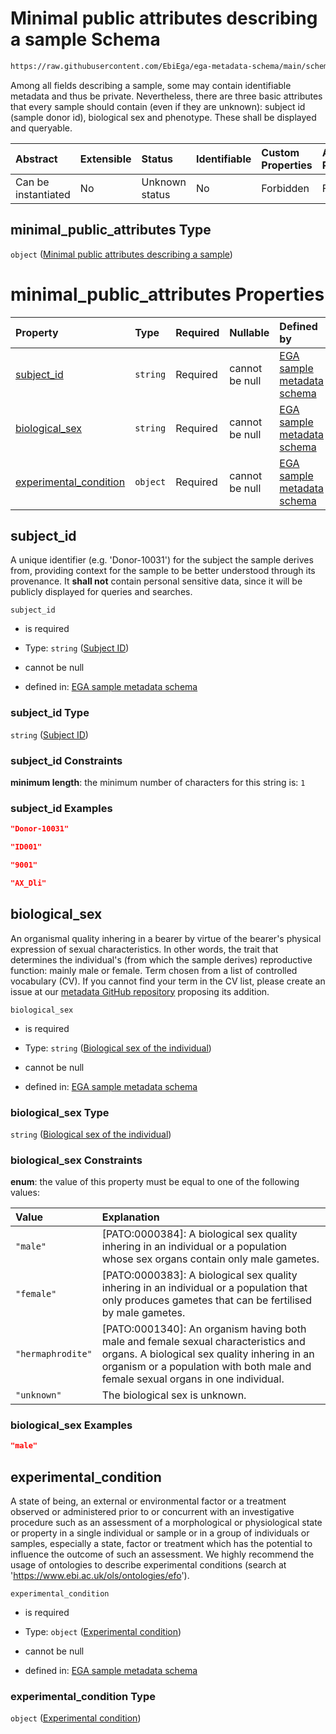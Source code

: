 # Minimal public attributes describing a sample Schema

```txt
https://raw.githubusercontent.com/EbiEga/ega-metadata-schema/main/schemas/EGA.sample.json#/properties/minimal_public_attributes
```

Among all fields describing a sample, some may contain identifiable metadata and thus be private. Nevertheless, there are three basic attributes that every sample should contain (even if they are unknown): subject id (sample donor id), biological sex and phenotype. These shall be displayed and queryable.

| Abstract            | Extensible | Status         | Identifiable | Custom Properties | Additional Properties | Access Restrictions | Defined In                                                                   |
| :------------------ | :--------- | :------------- | :----------- | :---------------- | :-------------------- | :------------------ | :--------------------------------------------------------------------------- |
| Can be instantiated | No         | Unknown status | No           | Forbidden         | Forbidden             | none                | [EGA.sample.json\*](../../../schemas/EGA.sample.json "open original schema") |

## minimal\_public\_attributes Type

`object` ([Minimal public attributes describing a sample](ega-18-properties-minimal-public-attributes-describing-a-sample.md))

# minimal\_public\_attributes Properties

| Property                                           | Type     | Required | Nullable       | Defined by                                                                                                                                                                                                                                       |
| :------------------------------------------------- | :------- | :------- | :------------- | :----------------------------------------------------------------------------------------------------------------------------------------------------------------------------------------------------------------------------------------------- |
| [subject\_id](#subject_id)                         | `string` | Required | cannot be null | [EGA sample metadata schema](ega-12-definitions-subject-id.md "https://raw.githubusercontent.com/EbiEga/ega-metadata-schema/main/schemas/EGA.sample.json#/properties/minimal_public_attributes/properties/subject_id")                           |
| [biological\_sex](#biological_sex)                 | `string` | Required | cannot be null | [EGA sample metadata schema](ega-12-definitions-biological-sex-of-the-individual.md "https://raw.githubusercontent.com/EbiEga/ega-metadata-schema/main/schemas/EGA.sample.json#/properties/minimal_public_attributes/properties/biological_sex") |
| [experimental\_condition](#experimental_condition) | `object` | Required | cannot be null | [EGA sample metadata schema](ega-12-definitions-experimental-condition.md "https://raw.githubusercontent.com/EbiEga/ega-metadata-schema/main/schemas/EGA.sample.json#/properties/minimal_public_attributes/properties/experimental_condition")   |

## subject\_id

A unique identifier (e.g. 'Donor-10031') for the subject the sample derives from, providing context for the sample to be better understood through its provenance. It **shall not** contain personal sensitive data, since it will be publicly displayed for queries and searches.

`subject_id`

*   is required

*   Type: `string` ([Subject ID](ega-12-definitions-subject-id.md))

*   cannot be null

*   defined in: [EGA sample metadata schema](ega-12-definitions-subject-id.md "https://raw.githubusercontent.com/EbiEga/ega-metadata-schema/main/schemas/EGA.sample.json#/properties/minimal_public_attributes/properties/subject_id")

### subject\_id Type

`string` ([Subject ID](ega-12-definitions-subject-id.md))

### subject\_id Constraints

**minimum length**: the minimum number of characters for this string is: `1`

### subject\_id Examples

```json
"Donor-10031"
```

```json
"ID001"
```

```json
"9001"
```

```json
"AX_Dli"
```

## biological\_sex

An organismal quality inhering in a bearer by virtue of the bearer's physical expression of sexual characteristics. In other words, the trait that determines the individual's (from which the sample derives) reproductive function: mainly male or female. Term chosen from a list of controlled vocabulary (CV). If you cannot find your term in the CV list, please create an issue at our [metadata GitHub repository](https://github.com/EbiEga/ega-metadata-schema/issues/new/choose) proposing its addition.

`biological_sex`

*   is required

*   Type: `string` ([Biological sex of the individual](ega-12-definitions-biological-sex-of-the-individual.md))

*   cannot be null

*   defined in: [EGA sample metadata schema](ega-12-definitions-biological-sex-of-the-individual.md "https://raw.githubusercontent.com/EbiEga/ega-metadata-schema/main/schemas/EGA.sample.json#/properties/minimal_public_attributes/properties/biological_sex")

### biological\_sex Type

`string` ([Biological sex of the individual](ega-12-definitions-biological-sex-of-the-individual.md))

### biological\_sex Constraints

**enum**: the value of this property must be equal to one of the following values:

| Value             | Explanation                                                                                                                                                                                                             |
| :---------------- | :---------------------------------------------------------------------------------------------------------------------------------------------------------------------------------------------------------------------- |
| `"male"`          | \[PATO:0000384]: A biological sex quality inhering in an individual or a population whose sex organs contain only male gametes.                                                                                         |
| `"female"`        | \[PATO:0000383]: A biological sex quality inhering in an individual or a population that only produces gametes that can be fertilised by male gametes.                                                                  |
| `"hermaphrodite"` | \[PATO:0001340]: An organism having both male and female sexual characteristics and organs. A biological sex quality inhering in an organism or a population with both male and female sexual organs in one individual. |
| `"unknown"`       | The biological sex is unknown.                                                                                                                                                                                          |

### biological\_sex Examples

```json
"male"
```

## experimental\_condition

A state of being, an external or environmental factor or a treatment observed or administered prior to or concurrent with an investigative procedure such as an assessment of a morphological or physiological state or property in a single individual or sample or in a group of individuals or samples, especially a state, factor or treatment which has the potential to influence the outcome of such an assessment. We highly recommend the usage of ontologies to describe experimental conditions (search at '<https://www.ebi.ac.uk/ols/ontologies/efo>').

`experimental_condition`

*   is required

*   Type: `object` ([Experimental condition](ega-12-definitions-experimental-condition.md))

*   cannot be null

*   defined in: [EGA sample metadata schema](ega-12-definitions-experimental-condition.md "https://raw.githubusercontent.com/EbiEga/ega-metadata-schema/main/schemas/EGA.sample.json#/properties/minimal_public_attributes/properties/experimental_condition")

### experimental\_condition Type

`object` ([Experimental condition](ega-12-definitions-experimental-condition.md))
